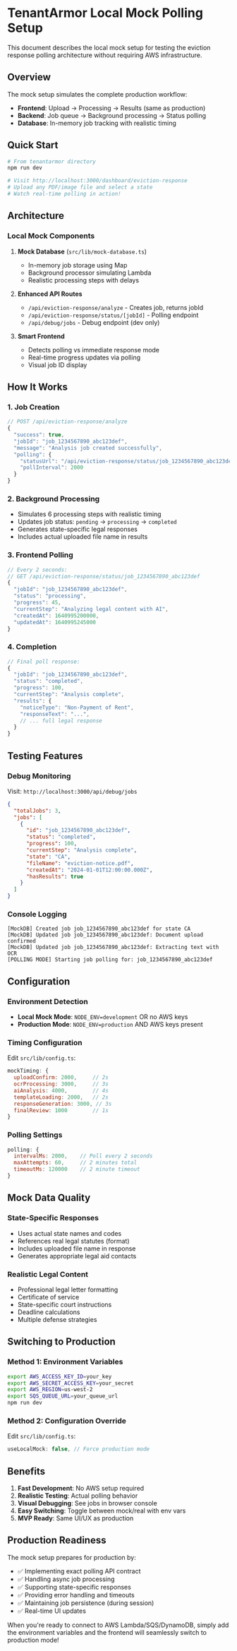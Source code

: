 # TenantArmor Local Mock Polling Setup

This document describes the local mock setup for testing the eviction response polling architecture without requiring AWS infrastructure.

## Overview

The mock setup simulates the complete production workflow:
- **Frontend**: Upload → Processing → Results (same as production)
- **Backend**: Job queue → Background processing → Status polling
- **Database**: In-memory job tracking with realistic timing

## Quick Start

```bash
# From tenantarmor directory
npm run dev

# Visit http://localhost:3000/dashboard/eviction-response
# Upload any PDF/image file and select a state
# Watch real-time polling in action!
```

## Architecture

### Local Mock Components

1. **Mock Database** (`src/lib/mock-database.ts`)
   - In-memory job storage using Map
   - Background processor simulating Lambda
   - Realistic processing steps with delays

2. **Enhanced API Routes**
   - `/api/eviction-response/analyze` - Creates job, returns jobId
   - `/api/eviction-response/status/[jobId]` - Polling endpoint
   - `/api/debug/jobs` - Debug endpoint (dev only)

3. **Smart Frontend**
   - Detects polling vs immediate response mode
   - Real-time progress updates via polling
   - Visual job ID display

## How It Works

### 1. Job Creation
```javascript
// POST /api/eviction-response/analyze
{
  "success": true,
  "jobId": "job_1234567890_abc123def",
  "message": "Analysis job created successfully",
  "polling": {
    "statusUrl": "/api/eviction-response/status/job_1234567890_abc123def",
    "pollInterval": 2000
  }
}
```

### 2. Background Processing
- Simulates 6 processing steps with realistic timing
- Updates job status: `pending` → `processing` → `completed`
- Generates state-specific legal responses
- Includes actual uploaded file name in results

### 3. Frontend Polling
```javascript
// Every 2 seconds:
// GET /api/eviction-response/status/job_1234567890_abc123def
{
  "jobId": "job_1234567890_abc123def",
  "status": "processing",
  "progress": 45,
  "currentStep": "Analyzing legal content with AI",
  "createdAt": 1640995200000,
  "updatedAt": 1640995245000
}
```

### 4. Completion
```javascript
// Final poll response:
{
  "jobId": "job_1234567890_abc123def", 
  "status": "completed",
  "progress": 100,
  "currentStep": "Analysis complete",
  "results": {
    "noticeType": "Non-Payment of Rent",
    "responseText": "...",
    // ... full legal response
  }
}
```

## Testing Features

### Debug Monitoring
Visit: `http://localhost:3000/api/debug/jobs`
```json
{
  "totalJobs": 3,
  "jobs": [
    {
      "id": "job_1234567890_abc123def",
      "status": "completed",
      "progress": 100,
      "currentStep": "Analysis complete",
      "state": "CA",
      "fileName": "eviction-notice.pdf",
      "createdAt": "2024-01-01T12:00:00.000Z",
      "hasResults": true
    }
  ]
}
```

### Console Logging
```
[MockDB] Created job job_1234567890_abc123def for state CA
[MockDB] Updated job job_1234567890_abc123def: Document upload confirmed
[MockDB] Updated job job_1234567890_abc123def: Extracting text with OCR
[POLLING MODE] Starting job polling for: job_1234567890_abc123def
```

## Configuration

### Environment Detection
- **Local Mock Mode**: `NODE_ENV=development` OR no AWS keys
- **Production Mode**: `NODE_ENV=production` AND AWS keys present

### Timing Configuration
Edit `src/lib/config.ts`:
```javascript
mockTiming: {
  uploadConfirm: 2000,     // 2s
  ocrProcessing: 3000,     // 3s
  aiAnalysis: 4000,        // 4s
  templateLoading: 2000,   // 2s
  responseGeneration: 3000, // 3s
  finalReview: 1000        // 1s
}
```

### Polling Settings
```javascript
polling: {
  intervalMs: 2000,    // Poll every 2 seconds
  maxAttempts: 60,     // 2 minutes total
  timeoutMs: 120000    // 2 minute timeout
}
```

## Mock Data Quality

### State-Specific Responses
- Uses actual state names and codes
- References real legal statutes (format)
- Includes uploaded file name in response
- Generates appropriate legal aid contacts

### Realistic Legal Content
- Professional legal letter formatting
- Certificate of service
- State-specific court instructions
- Deadline calculations
- Multiple defense strategies

## Switching to Production

### Method 1: Environment Variables
```bash
export AWS_ACCESS_KEY_ID=your_key
export AWS_SECRET_ACCESS_KEY=your_secret
export AWS_REGION=us-west-2
export SQS_QUEUE_URL=your_queue_url
npm run dev
```

### Method 2: Configuration Override
Edit `src/lib/config.ts`:
```javascript
useLocalMock: false, // Force production mode
```

## Benefits

1. **Fast Development**: No AWS setup required
2. **Realistic Testing**: Actual polling behavior
3. **Visual Debugging**: See jobs in browser console
4. **Easy Switching**: Toggle between mock/real with env vars
5. **MVP Ready**: Same UI/UX as production

## Production Readiness

The mock setup prepares for production by:
- ✅ Implementing exact polling API contract
- ✅ Handling async job processing
- ✅ Supporting state-specific responses
- ✅ Providing error handling and timeouts
- ✅ Maintaining job persistence (during session)
- ✅ Real-time UI updates

When you're ready to connect to AWS Lambda/SQS/DynamoDB, simply add the environment variables and the frontend will seamlessly switch to production mode! 